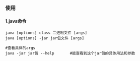 ### 使用

#### 1.java命令
```shell
java [options] class 二进制文件 [args]
java [options] -jar jar包文件 [args]

#查看具体的args
java -jar jar包 --help       #能查看到这个jar包的具体用法和参数
```

